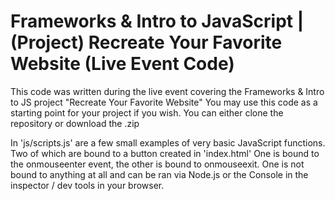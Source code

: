 # Frameworks & Intro to JavaScript | (Project) Recreate Your Favorite Website  (Live Event Code)

This code was written during the live event covering the Frameworks & Intro to JS project "Recreate Your Favorite Website"
You may use this code as a starting point for your project if you wish. You can either clone the repository or download the .zip

In 'js/scripts.js' are a few small examples of very basic JavaScript functions. Two of which are bound to a button created in 'index.html'
One is bound to the onmouseenter event, the other is bound to onmouseexit. One is not bound to anything at all and can be ran via Node.js or the Console in the inspector / dev tools in your browser.
